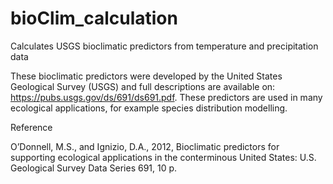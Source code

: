 # bioClim_calculation
Calculates USGS bioclimatic predictors from temperature and precipitation data

These bioclimatic predictors were developed by the United States Geological Survey (USGS) and full descriptions are available on: https://pubs.usgs.gov/ds/691/ds691.pdf. These predictors are used in many ecological applications, for example species distribution modelling. 


Reference

O’Donnell, M.S., and Ignizio, D.A., 2012, Bioclimatic predictors for supporting ecological applications in the conterminous
United States: U.S. Geological Survey Data Series 691, 10 p.

